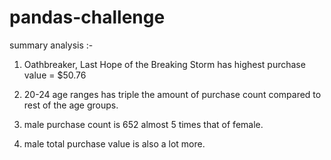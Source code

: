 # pandas-challenge

summary analysis :-
 
 1) Oathbreaker, Last Hope of the Breaking Storm has highest purchase value =  $50.76
 
 2) 20-24 age ranges has triple the amount of purchase count compared to rest of the age groups. 
 
 3) male purchase count is 652 almost 5 times that of female.
 
 4) male total purchase value is also a lot more.
